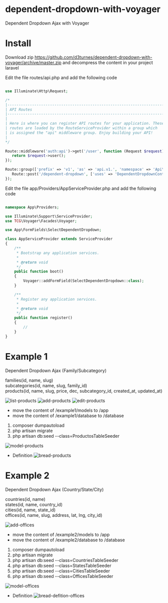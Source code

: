 # dependent-dropdown-with-voyager
Dependent Dropdown Ajax with Voyager
 
# Install
Download zip https://github.com/d3turnes/dependent-dropdown-with-voyager/archive/master.zip and decompress the content in your project laravel

Edit the file routes/api.php and add the following code

```php

use Illuminate\Http\Request;

/*
|--------------------------------------------------------------------------
| API Routes
|--------------------------------------------------------------------------
|
| Here is where you can register API routes for your application. These
| routes are loaded by the RouteServiceProvider within a group which
| is assigned the "api" middleware group. Enjoy building your API!
|
*/

Route::middleware('auth:api')->get('/user', function (Request $request) {
   return $request->user();
});

Route::group(['prefix' => 'v1', 'as' => 'api.v1.', 'namespace' => 'Api\\V1\\'], function() {
   Route::post('/dependent-dropdown', ['uses' => 'DependentDropdownController@index', 'as' => 'dropdown']);
});

```

Edit the file app/Providers/AppServiceProvider.php and add the following code

```php

namespace App\Providers;

use Illuminate\Support\ServiceProvider;
use TCG\Voyager\Facades\Voyager;

use App\FormFields\SelectDependentDropdown;

class AppServiceProvider extends ServiceProvider
{
    /**
     * Bootstrap any application services.
     *
     * @return void
     */
    public function boot()
    {
        Voyager::addFormField(SelectDependentDropdown::class);
    }

    /**
     * Register any application services.
     *
     * @return void
     */
    public function register()
    {
        //
    }
}

```

# Example 1

Dependent Dropdown Ajax (Family/Subcategory)

families(id, name, slug)  
subcategories(id, name, slug, family_id)  
products(id, name, slug, price, dec, subcategory_id, created_at, updated_at)  

![list-products](https://raw.githubusercontent.com/d3turnes/storage/master/example1/list.png)
![add-products](https://raw.githubusercontent.com/d3turnes/storage/master/example1/add_new.png)
![edit-products](https://raw.githubusercontent.com/d3turnes/storage/master/example1/edit.png)


* move the content of /example1/models to /app
* move the content of /example1/database to /database

1. composer dumpautoload
2. php artisan migrate
3. php artisan db:seed --class=ProductosTableSeeder

![model-products](https://raw.githubusercontent.com/d3turnes/storage/master/example1/model.png)

* Definition
![bread-products](https://raw.githubusercontent.com/d3turnes/storage/master/example1/definition.png)

# Example 2

Dependent Dropdown Ajax (Country/State/City)

countries(id, name)  
states(id, name, country_id)  
cities(id, name, state_id)  
offices(id, name, slug, address, lat, lng, city_id)  

![add-offices](https://raw.githubusercontent.com/d3turnes/storage/master/example2/add_new.png)

* move the content of /example2/models to /app
* move the content of /example2/database to /database

1. composer dumpautoload
2. php artisan migrate
3. php artisan db:seed --class=CountriesTableSeeder
3. php artisan db:seed --class=StatesTableSeeder
3. php artisan db:seed --class=CitiesTableSeeder
3. php artisan db:seed --class=OfficesTableSeeder

![model-offices](https://raw.githubusercontent.com/d3turnes/storage/master/example2/model.png)

* Definition
![bread-defition-offices](https://raw.githubusercontent.com/d3turnes/storage/master/example2/bread_definition.png)